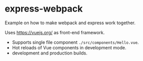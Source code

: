 # express-webpack

Example on how to make webpack and express work together.

Uses https://vuejs.org/ as front-end framework.

- Supports single file component `./src/components/Hello.vue`.
- Hot reloads of Vue components in development mode.
- development and production builds.




